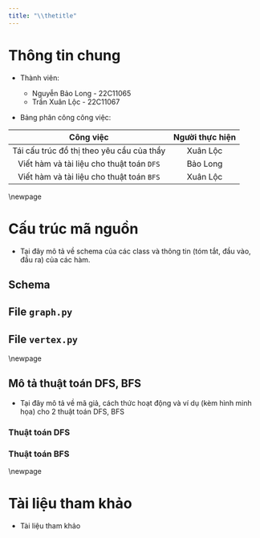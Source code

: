 ```yaml
---
title: "\\thetitle"
---
```


# Thông tin chung

- Thành viên:
    - Nguyễn Bảo Long - 22C11065
    - Trần Xuân Lộc - 22C11067

- Bảng phân công công việc:

**Công việc**|**Người thực hiện**
:------------------:|:----------------------------------------:
Tái cấu trúc đồ thị theo yêu cầu của thầy|Xuân Lộc
Viết hàm và tài liệu cho thuật toán `DFS`|Bảo Long
Viết hàm và tài liệu cho thuật toán `BFS`|Xuân Lộc

\newpage

# Cấu trúc mã nguồn

- Tại đây mô tả về schema của các class và thông tin (tóm tắt, đầu vào, đầu ra) của các hàm.

## Schema

## File `graph.py`

## File `vertex.py`

\newpage

## Mô tả thuật toán DFS, BFS

- Tại đây mô tả về mã giả, cách thức hoạt động và ví dụ (kèm hình minh họa) cho 2 thuật toán DFS, BFS

### Thuật toán DFS


### Thuật toán BFS


\newpage

# Tài liệu tham khảo

- Tài liệu tham khảo
